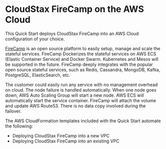 # CloudStax FireCamp on the AWS Cloud

This Quick Start deploys CloudStax FireCamp into an AWS Cloud configuration of your choice.

[FireCamp](https://github.com/cloudstax/firecamp/) is an open source platform to easily setup, manage and scale the stateful services. FireCamp Dockerizes the stateful services on AWS ECS (Elastic Container Service) and Docker Swarm. Kubernetes and Mesos will be supported in the future. FireCamp deeply integrates with the popular open source stateful services, such as Redis, Cassandra, MongoDB, Kafka, PostgreSQL, ElasticSearch, etc.

The customer could easily run any service with no management overhead on cloud. The node failure is handled automatically. When one node goes down, AWS Auto Scaling Group will start a new node. AWS ECS will automatically start the service container. FireCamp will attach the volume and update AWS Route53. There is no data copy involved during the failover.

The AWS CloudFormation templates included with the Quick Start automate the following:

- Deploying CloudStax FireCamp into a new VPC
- Deploying CloudStax FireCamp into an existing VPC
